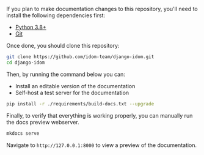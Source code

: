 If you plan to make documentation changes to this repository, you'll need to install the following dependencies first:

-   [Python 3.8+](https://www.python.org/downloads/)
-   [Git](https://git-scm.com/downloads)

Once done, you should clone this repository:

```bash
git clone https://github.com/idom-team/django-idom.git
cd django-idom
```

Then, by running the command below you can:

-   Install an editable version of the documentation
-   Self-host a test server for the documentation

```bash
pip install -r ./requirements/build-docs.txt --upgrade
```

Finally, to verify that everything is working properly, you can manually run the docs preview webserver.

```bash
mkdocs serve
```

Navigate to `http://127.0.0.1:8000` to view a preview of the documentation.
